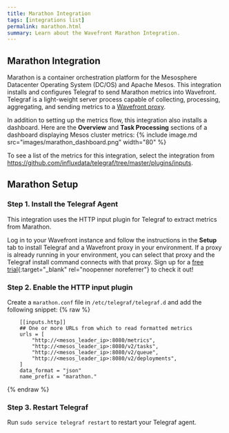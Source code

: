 ```yaml
---
title: Marathon Integration
tags: [integrations list]
permalink: marathon.html
summary: Learn about the Wavefront Marathon Integration.
---
```

## Marathon Integration

Marathon is a container orchestration platform for the Mesosphere Datacenter Operating System (DC/OS) and Apache Mesos.
This integration installs and configures Telegraf to send Marathon metrics into Wavefront. Telegraf is a light-weight server process capable of collecting, processing, aggregating, and sending metrics to a [Wavefront proxy](https://docs.wavefront.com/proxies.html).

In addition to setting up the metrics flow, this integration also installs a dashboard. Here are the **Overview** and **Task Processing** sections of a dashboard displaying Mesos cluster metrics:
{% include image.md src="images/marathon_dashboard.png" width="80" %}


To see a list of the metrics for this integration, select the integration from <https://github.com/influxdata/telegraf/tree/master/plugins/inputs>.
## Marathon Setup



### Step 1. Install the Telegraf Agent

This integration uses the HTTP input plugin for Telegraf to extract metrics from Marathon.

Log in to your Wavefront instance and follow the instructions in the **Setup** tab to install Telegraf and a Wavefront proxy in your environment. If a proxy is already running in your environment, you can select that proxy and the Telegraf install command connects with that proxy. Sign up for a [free trial](http://wavefront.com/sign-up/?utm_source=docs.vmware.com&utm_medium=referral&utm_campaign=docs-front-page){:target="_blank" rel="noopenner noreferrer"} to check it out!

### Step 2. Enable the HTTP input plugin

Create a `marathon.conf` file in `/etc/telegraf/telegraf.d` and add the following snippet:
{% raw %}
   ```
       [[inputs.http]]
       ## One or more URLs from which to read formatted metrics
       urls = [
           "http://<mesos_leader_ip>:8080/metrics",
           "http://<mesos_leader_ip>:8080/v2/tasks",
           "http://<mesos_leader_ip>:8080/v2/queue",
           "http://<mesos_leader_ip>:8080/v2/deployments",
       ]
       data_format = "json"
       name_prefix = "marathon."
   ```
{% endraw %}

### Step 3. Restart Telegraf

Run `sudo service telegraf restart` to restart your Telegraf agent.




